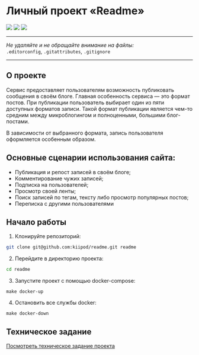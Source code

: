 # Личный проект «Readme»

<p align="left">
<img src="https://img.shields.io/badge/php-%5E8.3-blue">
<img src="https://img.shields.io/badge/PostgreSQL-16-316192">
<img src="https://img.shields.io/badge/Symfony-6.4-black">
</p>

---

_Не удаляйте и не обращайте внимание на файлы:_<br>
`.editorconfig`, `.gitattributes`, `.gitignore`

---
## О проекте

Сервис предоставляет пользователям возможность публиковать сообщения в своём блоге. Главная особенность сервиса — это формат постов. При публикации пользователь выбирает один из пяти доступных форматов записи. Такой формат публикации является чем-то средним между микроблогингом и полноценными, большими блог-постами.

В зависимости от выбранного формата, запись пользователя оформляется особенным образом.

## Основные сценарии использования сайта:

- Публикация и репост записей в своём блоге;
- Комментирование чужих записей;
- Подписка на пользователей;
- Просмотр своей ленты;
- Поиск записей по тегам, тексту либо просмотр популярных постов;
- Переписка с другими пользователями

## Начало работы

1. Клонируйте репозиторий:

```bash
git clone git@github.com:kiipod/readme.git readme
```

2. Перейдите в директорию проекта:

```bash
cd readme
```

3. Запустите проект с помощью docker-compose:

```
make docker-up
```

4. Остановить все службы docker:

```
make docker-down
```

## Техническое задание

[Посмотреть техническое задание проекта](tz.md)